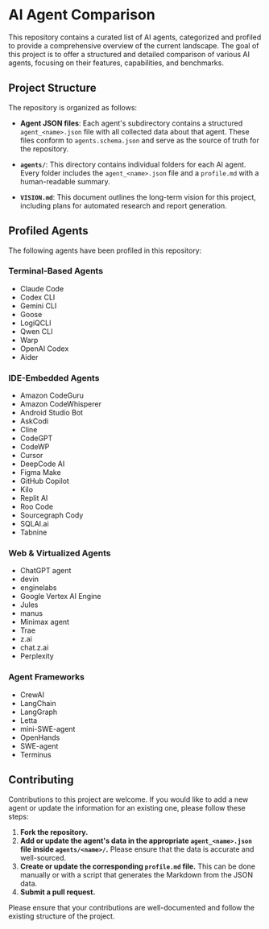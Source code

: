 # AI Agent Comparison

This repository contains a curated list of AI agents, categorized and profiled to provide a comprehensive overview of the current landscape. The goal of this project is to offer a structured and detailed comparison of various AI agents, focusing on their features, capabilities, and benchmarks.

## Project Structure

The repository is organized as follows:

- **Agent JSON files**: Each agent's subdirectory contains a structured `agent_<name>.json` file with all collected data about that agent. These files conform to `agents.schema.json` and serve as the source of truth for the repository.

- **`agents/`**: This directory contains individual folders for each AI agent. Every folder includes the `agent_<name>.json` file and a `profile.md` with a human-readable summary.

- **`VISION.md`**: This document outlines the long-term vision for this project, including plans for automated research and report generation.

## Profiled Agents

The following agents have been profiled in this repository:

### Terminal-Based Agents
- Claude Code
- Codex CLI
- Gemini CLI
- Goose
- LogiQCLI
- Qwen CLI
- Warp
- OpenAI Codex
- Aider

### IDE-Embedded Agents
- Amazon CodeGuru
- Amazon CodeWhisperer
- Android Studio Bot
- AskCodi
- Cline
- CodeGPT
- CodeWP
- Cursor
- DeepCode AI
- Figma Make
- GitHub Copilot
- Kilo
- Replit AI
- Roo Code
- Sourcegraph Cody
- SQLAI.ai
- Tabnine

### Web & Virtualized Agents
- ChatGPT agent
- devin
- enginelabs
- Google Vertex AI Engine
- Jules
- manus
- Minimax agent
- Trae
- z.ai
- chat.z.ai
- Perplexity

### Agent Frameworks
- CrewAI
- LangChain
- LangGraph
- Letta
- mini-SWE-agent
- OpenHands
- SWE-agent
- Terminus

## Contributing

Contributions to this project are welcome. If you would like to add a new agent or update the information for an existing one, please follow these steps:

1.  **Fork the repository.**
2.  **Add or update the agent's data in the appropriate `agent_<name>.json` file inside `agents/<name>/`.** Please ensure that the data is accurate and well-sourced.
3.  **Create or update the corresponding `profile.md` file.** This can be done manually or with a script that generates the Markdown from the JSON data.
4.  **Submit a pull request.**

Please ensure that your contributions are well-documented and follow the existing structure of the project.
